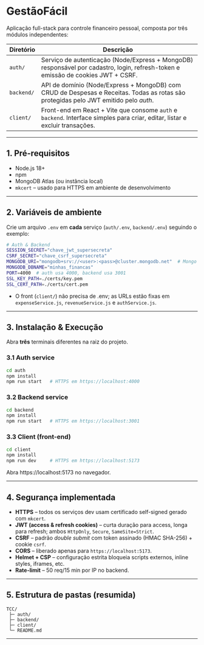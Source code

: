 # GestãoFácil

Aplicação full-stack para controle financeiro pessoal, composta por três módulos independentes:

| Diretório | Descrição |
|-----------|-----------|
| `auth/`   | Serviço de autenticação (Node/Express + MongoDB) responsável por cadastro, login, refresh-token e emissão de cookies JWT + CSRF. |
| `backend/`| API de domínio (Node/Express + MongoDB) com CRUD de Despesas e Receitas. Todas as rotas são protegidas pelo JWT emitido pelo *auth*. |
| `client/` | Front-end em React + Vite que consome `auth` e `backend`. Interface simples para criar, editar, listar e excluir transações. |
---

## 1. Pré-requisitos

* Node.js 18+
* npm
* MongoDB Atlas (ou instância local)
* `mkcert` – usado para HTTPS em ambiente de desenvolvimento
---

## 2. Variáveis de ambiente

Crie um arquivo `.env` em **cada** serviço (`auth/.env`, `backend/.env`) seguindo o exemplo:

```bash
# Auth & Backend
SESSION_SECRET="chave_jwt_supersecreta"
CSRF_SECRET="chave_csrf_supersecreta"
MONGODB_URI="mongodb+srv://<user>:<pass>@cluster.mongodb.net"  # Mongo Atlas
MONGODB_DBNAME="minhas_financas"
PORT=4000  # auth usa 4000, backend usa 3001
SSL_KEY_PATH=./certs/key.pem
SSL_CERT_PATH=./certs/cert.pem
```

* O front (`client/`) não precisa de .env; as URLs estão fixas em `expenseService.js`, `revenueService.js` e `authService.js`.

---

## 3. Instalação & Execução

Abra **três** terminais diferentes na raiz do projeto.

### 3.1 Auth service
```bash
cd auth
npm install
npm run start   # HTTPS em https://localhost:4000
```

### 3.2 Backend service
```bash
cd backend
npm install
npm run start   # HTTPS em https://localhost:3001
```

### 3.3 Client (front-end)
```bash
cd client
npm install
npm run dev     # HTTPS em https://localhost:5173
```

Abra https://localhost:5173 no navegador.

---

## 4. Segurança implementada

* **HTTPS** – todos os serviços dev usam certificado self-signed gerado com `mkcert`.
* **JWT (access & refresh cookies)** – curta duração para access, longa para refresh; ambos `HttpOnly`, `Secure`, `SameSite=Strict`.
* **CSRF** – padrão *double submit* com token assinado (HMAC SHA-256) + cookie `csrf`.
* **CORS** – liberado apenas para `https://localhost:5173`.
* **Helmet + CSP** – configuração estrita bloqueia scripts externos, inline styles, iframes, etc.
* **Rate-limit** – 50 req/15 min por IP no backend.

---

## 5. Estrutura de pastas (resumida)
```
TCC/
 ├─ auth/
 ├─ backend/
 ├─ client/
 └─ README.md
```

---
